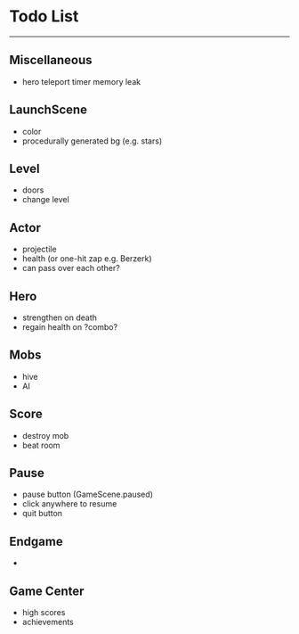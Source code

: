 # Todo List

---

## Miscellaneous
* hero teleport timer memory leak

## LaunchScene
* color
* procedurally generated bg (e.g. stars)

## Level
* doors
* change level

## Actor
* projectile
* health (or one-hit zap e.g. Berzerk)
* can pass over each other?

## Hero
* strengthen on death
* regain health on ?combo?

## Mobs
* hive
* AI

## Score
* destroy mob
* beat room

## Pause
* pause button (GameScene.paused)
* click anywhere to resume
* quit button

## Endgame
* 

## Game Center
* high scores
* achievements
